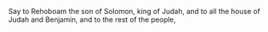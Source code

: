Say to Rehoboam the son of Solomon, king of Judah, and to all the house of Judah and Benjamin, and to the rest of the people,
